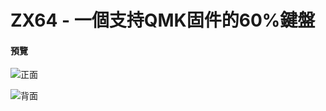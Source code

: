 # ZX64 - 一個支持QMK固件的60%鍵盤

#### 預覽 
![正面](/ZX64/assets/rev0正面?raw=true "正面")

![背面](/ZX64/assets/rev0背面.png?raw=true "背面")